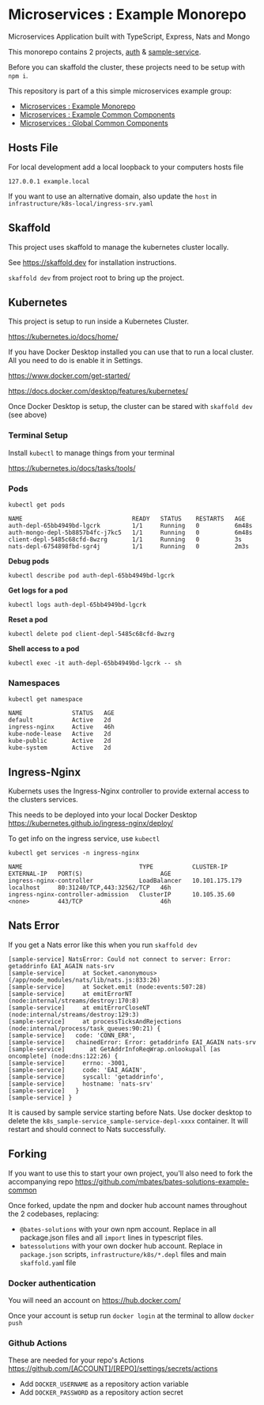 # Microservices : Example Monorepo

Microservices Application built with TypeScript, Express, Nats and Mongo

This monorepo contains 2 projects, [auth](./auth/README.md) & [sample-service](./sample-service/README.md).

Before you can skaffold the cluster, these projects need to be setup with `npm i`.

This repository is part of a this simple microservices example group:
 * [Microservices : Example Monorepo](https://github.com/mbates/bates-solutions-example)
 * [Microservices : Example Common Components](https://github.com/mbates/bates-solutions-example-common)
 * [Microservices : Global Common Components](https://github.com/mbates/bates-solutions-common)

## Hosts File

For local development add a local loopback to your computers hosts file

    127.0.0.1 example.local

If you want to use an alternative domain, also update the `host` in `infrastructure/k8s-local/ingress-srv.yaml`

## Skaffold

This project uses skaffold to manage the kubernetes cluster locally.

See https://skaffold.dev for installation instructions.

`skaffold dev` from project root to bring up the project.

## Kubernetes

This project is setup to run inside a Kubernetes Cluster.

https://kubernetes.io/docs/home/

If you have Docker Desktop installed you can use that to run a local cluster. All you need to do is enable it in Settings.

https://www.docker.com/get-started/

https://docs.docker.com/desktop/features/kubernetes/

Once Docker Desktop is setup, the cluster can be stared with `skaffold dev` (see above)

### Terminal Setup

Install `kubectl` to manage things from your terminal

https://kubernetes.io/docs/tasks/tools/

### Pods

`kubectl get pods`

```
NAME                               READY   STATUS    RESTARTS   AGE
auth-depl-65bb4949bd-lgcrk         1/1     Running   0          6m48s
auth-mongo-depl-5b8857b4fc-j7kc5   1/1     Running   0          6m48s
client-depl-5485c68cfd-8wzrg       1/1     Running   0          3s
nats-depl-6754898fbd-sgr4j         1/1     Running   0          2m3s
```

**Debug pods**

`kubectl describe pod auth-depl-65bb4949bd-lgcrk`

**Get logs for a pod**

`kubectl logs auth-depl-65bb4949bd-lgcrk`

**Reset a pod**

`kubectl delete pod client-depl-5485c68cfd-8wzrg`

**Shell access to a pod**

`kubectl exec -it auth-depl-65bb4949bd-lgcrk -- sh`

### Namespaces

`kubectl get namespace`

```
NAME              STATUS   AGE
default           Active   2d
ingress-nginx     Active   46h
kube-node-lease   Active   2d
kube-public       Active   2d
kube-system       Active   2d
```

## Ingress-Nginx

Kubernets uses the Ingress-Nginx controller to provide external access to the clusters services.

This needs to be deployed into your local Docker Desktop https://kubernetes.github.io/ingress-nginx/deploy/

To get info on the ingress service, use `kubectl`

`kubectl get services -n ingress-nginx`

```
NAME                                 TYPE           CLUSTER-IP       EXTERNAL-IP   PORT(S)                      AGE
ingress-nginx-controller             LoadBalancer   10.101.175.179   localhost     80:31240/TCP,443:32562/TCP   46h
ingress-nginx-controller-admission   ClusterIP      10.105.35.60     <none>        443/TCP                      46h
```

## Nats Error

If you get a Nats error like this when you run `skaffold dev`

```
[sample-service] NatsError: Could not connect to server: Error: getaddrinfo EAI_AGAIN nats-srv
[sample-service]     at Socket.<anonymous> (/app/node_modules/nats/lib/nats.js:833:26)
[sample-service]     at Socket.emit (node:events:507:28)
[sample-service]     at emitErrorNT (node:internal/streams/destroy:170:8)
[sample-service]     at emitErrorCloseNT (node:internal/streams/destroy:129:3)
[sample-service]     at processTicksAndRejections (node:internal/process/task_queues:90:21) {
[sample-service]   code: 'CONN_ERR',
[sample-service]   chainedError: Error: getaddrinfo EAI_AGAIN nats-srv
[sample-service]       at GetAddrInfoReqWrap.onlookupall [as oncomplete] (node:dns:122:26) {
[sample-service]     errno: -3001,
[sample-service]     code: 'EAI_AGAIN',
[sample-service]     syscall: 'getaddrinfo',
[sample-service]     hostname: 'nats-srv'
[sample-service]   }
[sample-service] }
```

It is caused by sample service starting before Nats. Use docker desktop to delete the `k8s_sample-service_sample-service-depl-xxxx` container. It will restart and should connect to Nats successfully.

## Forking

If you want to use this to start your own project, you'll also need to fork the accompanying repo https://github.com/mbates/bates-solutions-example-common

Once forked, update the npm and docker hub account names throughout the 2 codebases, replacing:

- `@bates-solutions` with your own npm account. Replace in all package.json files and all `import` lines in typescript files.
- `batessolutions` with your own docker hub account. Replace in `package.json` scripts, `infrastructure/k8s/*.depl` files and main `skaffold.yam`l file

### Docker authentication

You will need an account on https://hub.docker.com/

Once your account is setup run `docker login` at the terminal to allow `docker push`

### Github Actions

These are needed for your repo's Actions https://github.com/[ACCOUNT]/[REPO]/settings/secrets/actions

- Add `DOCKER_USERNAME` as a repository action variable
- Add `DOCKER_PASSWORD` as a repository action secret
